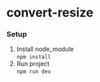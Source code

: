 # convert-resize
### Setup
1. Install node_module<br>
    `npm install`
2. Run project<br>
    `npm run dev`